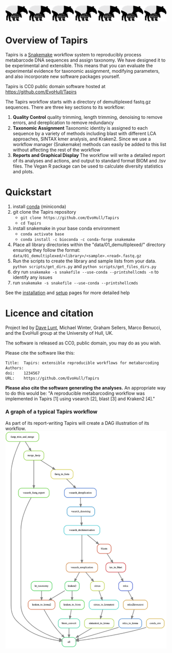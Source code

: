 ![tapirs_logo](./images/tapir_line.png)

# Overview of Tapirs

Tapirs is a [Snakemake](snakemake.readthedocs.io) workflow system to reproducibly process metabarcode DNA sequences and assign taxonomy. We have designed it to be experimental and extensible. This means that you can evaluate the experimental evidence for taxonomic assignment, modifying parameters, and also incorporate new software packages yourself.

Tapirs is CC0 public domain software hosted at https://github.com/EvoHull/Tapirs

The Tapirs workflow starts with a directory of demultiplexed fastq.gz sequences. There are three key sections to its workflow:

1. **Quality Control** quality trimming, length trimming, denoising to remove errors, and dereplication to remove redundancy
2. **Taxonomic Assignment** Taxonomic identity is assigned to each sequence by a variety of methods including blast with different LCA approaches, SINTAX kmer analysis, and Kraken2. Since we use a workflow manager (Snakemake) methods can easily be added to this list without affecting the rest of the workflow
3. **Reports and Graphical Display** The workflow will write a detailed report of its analyses and actions, and output to standard format BIOM and .tsv files. The Vegan R package can be used to calculate diversity statistics and plots.

# Quickstart

1. install [conda](https://docs.conda.io/projects/conda/en/latest/user-guide/install/) (miniconda)
2. git clone the Tapirs repository
    - `git clone https://github.com/EvoHull/Tapirs`
    - `cd Tapirs`
3. install snakemake in your base conda environment
    - `conda activate base`
    - `conda install -c bioconda -c conda-forge snakemake`
4. Place all library directories within the "data/01_demultiplexed/" directory ensuring they follow the format:
`data/01_demultiplexed/<library>/<sample>.<read>.fastq.gz`
5. Run the scripts to create the library and sample lists from your data.
`python scripts/get_dirs.py` and `python scripts/get_files_dirs.py`
5. dry run `snakemake -s snakefile --use-conda --printshellcmds -n` to identify any issues
6. run `snakemake -s snakefile --use-conda --printshellcmds`

See the [installation](Setting-up-Tapirs/installation.md) and [setup](Setting-up-Tapirs/setup.md) pages for more detailed help

# Licence and citation

Project led by [Dave Lunt](https://davelunt.net), Michael Winter, Graham Sellers, Marco Benucci, and the EvoHull group at the University of Hull, UK.

The software is released as CC0, public domain, you may do as you wish.

Please cite the software like this:
```
Title:  Tapirs: extensible reproducible workflows for metabarcoding
Authors:
doi:    1234567
URL:    https://github.com/EvoHull/Tapirs
```

**Please also cite the software generating the analyses.** An appropriate way to do this would be: "A reproducible metabarcoding workflow was implemented in Tapirs [1] using vsearch [2], blast [3] and Kraken2 [4]."

### A graph of a typical Tapirs workflow
As part of its report-writing Tapirs will create a DAG illustration of its workflow.
![DAG](images/dag.png)
